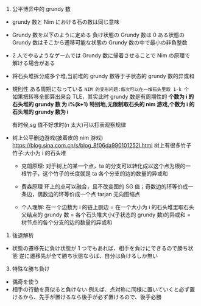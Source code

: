 1. 公平博弈中的 grundy 数

- grundy 数と Nim における石の数は同じ意味
- Grundy 数を以下のように定める
  負け状態の Grundy 数は 0
  ある状態の Grundy 数はそこから遷移可能な状態の Grundy 数の中で最小の非負整数
- 2 人でやるようなゲームでは Grundy 数に帰着させることで Nim の原理で解ける場合がある
- 将石头堆拆分成多个堆,当前堆的 grundy 数等于子状态的 grundy 数的异或和
- 規則性
  ある周期になっている
  `NIM 的变形问题:每次可以在一堆石头里取 1-k 个`
  如果把转移全部算出来会 TLE，其实此时 grundy 数是有周期性的
  **个数为 i 的石头堆的 grundy 数 为 i%(k+1)**
  **特别地,无限制取石头的 nim 游戏,个数为 i 的石头堆的 grundy 数为 i**

  有时候,sg 值不好求时(n 太大)可以打表观察规律

- 树上公平删边游戏(披着皮的 nim 游戏)
  https://blog.sina.com.cn/s/blog_8f06da990101252l.html
  树上有很多竹子
  竹子:大小为 i 的石头堆

  - 克朗原理:
    对于树上的某一个点，ta 的分支可以转化成以这个点为根的一根竹子，这个竹子的长度就是 ta 各个分支的边的数量的异或和
  - 费森原理
    环上的点可以融合，且不改变图的 SG 值；奇数边的环等价成一条边，偶数边的环等价成一个点
    tarjan 无向图缩点

  - 个人理解:
    在一个边数为 i 的链上删边 = 在一个大小为 i 的石头堆里取石头
    父结点的 grundy 数 = 各个石头堆大小(子状态的 grundy 数)的异或和 = 树节点的各个分支的边的数量的异或和

1. 後退解析

- 状態の遷移先に負け状態が 1 つでもあれば、相手を負けにできるので勝ち状態
  逆に遷移先が全て勝ち状態ならば、自分は負けるしか無い

3. 特殊な勝ち負け

- 偶奇を使う
- 相手の行動を真似ると負けない
  例えば、点対称に同様に置いていくと必ず置けるから、先手が置けるなら後手が必ず置けるので、後手必勝
